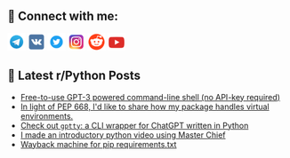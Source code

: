 ## 🔎 Connect with me:
[<img src="https://github.com/bullbesh/bullbesh/blob/main/images/Telegram.png" width="32" height="32" />](https://t.me/bullbesh)
[<img src="https://github.com/bullbesh/bullbesh/blob/main/images/VK.png" width="32" height="32" />](https://vk.com/bullbesh)
[<img src="https://github.com/bullbesh/bullbesh/blob/main/images/Twitter.png" width="32" height="32" />](https://twitter.com/bullbesh1)
[<img src="https://github.com/bullbesh/bullbesh/blob/main/images/Instagram.png" width="32" height="32" />](https://www.instagram.com/bullbesh)
[<img src="https://github.com/bullbesh/bullbesh/blob/main/images/Reddit.png" width="32" height="32" />](https://www.reddit.com/user/bullbesh)
[<img src="https://github.com/bullbesh/bullbesh/blob/main/images/YouTube.png" width="32" height="32" />](https://www.youtube.com/channel/UCtfjRs6uzgq5mfm8S06WTcg)

## 📕 Latest r/Python Posts
<!-- BLOG-POST-LIST:START -->
- [Free-to-use GPT-3 powered command-line shell &lpar;no API-key required&rpar;](https://www.reddit.com/r/Python/comments/11wb2vn/freetouse_gpt3_powered_commandline_shell_no/)
- [In light of PEP 668, I&#39;d like to share how my package handles virtual environments.](https://www.reddit.com/r/Python/comments/11w83l6/in_light_of_pep_668_id_like_to_share_how_my/)
- [Check out `gptty`: a CLI wrapper for ChatGPT written in Python](https://www.reddit.com/r/Python/comments/11w7lw6/check_out_gptty_a_cli_wrapper_for_chatgpt_written/)
- [I made an introductory python video using Master Chief](https://www.reddit.com/r/Python/comments/11w4f31/i_made_an_introductory_python_video_using_master/)
- [Wayback machine for pip requirements.txt](https://www.reddit.com/r/Python/comments/11w2zpm/wayback_machine_for_pip_requirementstxt/)
<!-- BLOG-POST-LIST:END -->
